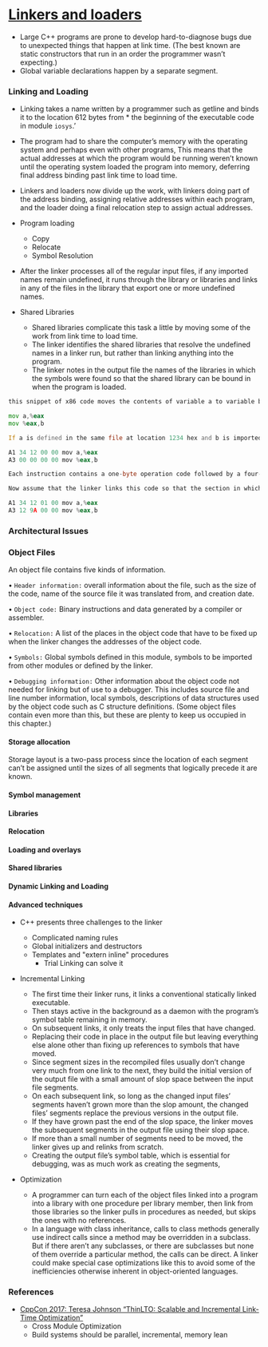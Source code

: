 # [Linkers and loaders](https://wh0rd.org/books/linkers-and-loaders/linkers_and_loaders.pdf)

- Large C++ programs are prone to develop hard-to-diagnose bugs due to unexpected things that happen at link time. (The best known are static constructors that run in an order the programmer wasn’t expecting.)
- Global variable declarations happen by a separate segment.

### Linking and Loading

- Linking takes a name written by a programmer such as getline and binds it to the location 612 bytes from * the beginning of the executable code in module `iosys`.’

- The program had to share the computer’s memory with the operating system and perhaps even with other programs, This means that the actual addresses at which the program would be running weren’t known until the operating system loaded the program into memory, deferring final address binding past link time to load time. 

- Linkers and loaders now divide up the work, with linkers doing part of the address binding, assigning relative addresses within each program, and the loader doing a final relocation step to assign actual addresses.

- Program loading
    - Copy
    - Relocate
    - Symbol Resolution

- After the linker processes all of the regular input files, if any imported names remain undefined, it runs through the library or libraries and links in any of the files in the library that export one or more undefined names.

- Shared Libraries
    - Shared libraries complicate this task a little by moving some of the work from link time to load time. 
    - The linker identifies the shared libraries that resolve the undefined names in a linker run, but rather than linking anything into the program.
    - The linker notes in the output file the names of the libraries in which the symbols were found so that the shared library can be bound in when the program is loaded.

```asm
this snippet of x86 code moves the contents of variable a to variable b using the eax register.

mov a,%eax
mov %eax,b

If a is defined in the same file at location 1234 hex and b is imported from somewhere else, the generated object code will be:

A1 34 12 00 00 mov a,%eax
A3 00 00 00 00 mov %eax,b

Each instruction contains a one-byte operation code followed by a four-byte address. The first instruction has a reference to 1234 (byte reversed since the x86 uses a right-to-left byte order) and the second is a reference to zero since the location of b is unknown.

Now assume that the linker links this code so that the section in which a is located is relocated by hex 10000 bytes, and b turns out to be at hex 9A12. The linker modifies the code to be:

A1 34 12 01 00 mov a,%eax
A3 12 9A 00 00 mov %eax,b
```

### Architectural Issues

### Object Files

An object file contains five kinds of information.

• `Header information:` overall information about the file, such as the size of the code, name of the source file it was translated from, and creation date.

• `Object code:` Binary instructions and data generated by a compiler or assembler.

• `Relocation:` A list of the places in the object code that have to be fixed up when the linker changes the addresses of the object code.

• `Symbols:` Global symbols defined in this module, symbols to be imported from other modules or defined by the linker.

• `Debugging information:` Other information about the object code not needed for linking but of use to a debugger. This includes source file and line number information, local symbols, descriptions of data structures used by the object code such as C structure definitions.
(Some object files contain even more than this, but these are plenty to keep us occupied in this chapter.)

#### Storage allocation

Storage layout is a two-pass process since the location of each segment can’t be assigned until the sizes of all segments that logically precede it are known.

#### Symbol management

#### Libraries

#### Relocation

#### Loading and overlays

#### Shared libraries

#### Dynamic Linking and Loading

#### Advanced techniques

- C++ presents three challenges to the linker
    - Complicated naming rules
    - Global initializers and destructors
    - Templates and "extern inline" procedures
        - Trial Linking can solve it

- Incremental Linking
    - The first time their linker runs, it links a conventional statically linked executable.
    - Then stays active in the background as a daemon with the program’s symbol table remaining in memory.
    - On subsequent links, it only treats the input files that have changed.
    - Replacing their code in place in the output file but leaving everything else alone other than fixing up references to symbols that have moved.
    - Since segment sizes in the recompiled files usually don’t change very much from one link to the next, they build the initial version of the output file with a small amount of slop space between the input file segments.
    - On each subsequent link, so long as the changed input files’ segments haven’t grown more than the slop amount, the changed files’ segments replace the previous versions in the output file. 
    - If they have grown past the end of the slop space, the linker moves the subsequent segments in the output file using their slop space. 
    - If more than a small number of segments need to be moved, the linker gives up and relinks from scratch.
    - Creating the output file’s symbol table, which is essential for debugging, was as much work as creating the segments,

- Optimization
    - A programmer can turn each of the object files linked into a program into a library with one procedure per library member, then link from those libraries so the linker pulls in procedures as needed, but skips the ones with no references.
    - In a language with class inheritance, calls to class methods generally use indirect calls since a method may be overridden in a subclass. But if there aren’t any subclasses, or there are subclasses but none of them override a particular method, the calls can be direct. A linker could make special case optimizations like this to avoid some of the inefficiencies otherwise inherent in object-oriented languages.


### References
- [CppCon 2017: Teresa Johnson “ThinLTO: Scalable and Incremental Link-Time Optimization”](https://www.youtube.com/watch?v=p9nH2vZ2mNo)
    - Cross Module Optimization 
    - Build systems should be parallel, incremental, memory lean
